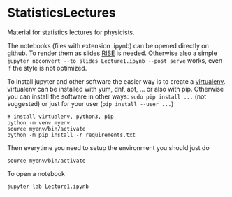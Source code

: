 # StatisticsLectures
Material for statistics lectures for physicists.

The notebooks (files with extension .ipynb) can be opened directly on github. To render them as slides [RISE](https://github.com/damianavila/RISE) is needed. Otherwise also a simple `jupyter nbconvert --to slides Lecture1.ipynb --post serve` works, even if the style is not optimized.

To install jupyter and other software the easier way is to create a [virtualenv](http://python-guide-pt-br.readthedocs.io/en/latest/dev/virtualenvs). virtualenv can be installed with yum, dnf, apt, ... or also with pip.  Otherwise you can install the software in other ways: `sudo pip install ...` (not suggested) or just for your user (`pip install --user ...`)

    # install virtualenv, python3, pip
    python -m venv myenv
    source myenv/bin/activate
    python -m pip install -r requirements.txt

Then everytime you need to setup the environment you should just do

    source myenv/bin/activate

To open a notebook

    jupyter lab Lecture1.ipynb